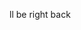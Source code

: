 ll be right back

<!---
sciencenity/sciencenity is a ✨ special ✨ repository because its `README.md` (this file) appears on your GitHub profile.
You can click the Preview link to take a look at your changes.
--->
